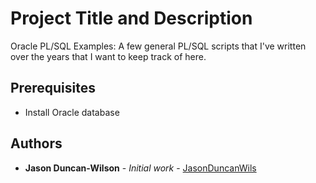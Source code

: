# Project Title and Description

Oracle PL/SQL Examples: A few general PL/SQL scripts that I've written over the years that I want to keep track of here.

## Prerequisites

* Install Oracle database

## Authors

* **Jason Duncan-Wilson** - *Initial work* - [JasonDuncanWils](https://github.com/JasonDuncanWils)